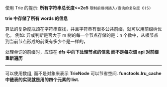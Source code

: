 使用 Trie 的提示:
**所有字符串总长度<=2e5**
`限制前缀树插入/查询的复杂度 O(S)`

**trie 中存储了所有 words 的信息**

算法的复杂度瓶颈在字符串查找，并且字符串有很多公共前缀，就可以用前缀树优化。
例如: 异或判断是否大于 m
树的每一个节点存储的是：n 个数中，从根节点到当前节点形成的前缀有多少个是一样的，

处理单词的前缀时，应该在 **dfs 中向下处理节点的信息 而不是每次调 api 对前缀重新遍历**

---

可以使用数组, 而不是对象来表示 **TrieNode**
可以节省空间.
**functools.lru_cache 中链表的实现就是用的四个元素的 list.**
